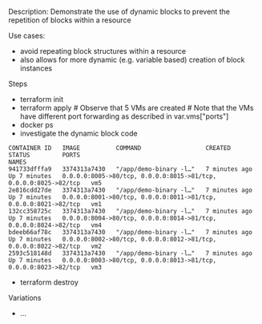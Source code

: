 
Description: Demonstrate the use of dynamic blocks to prevent the repetition of blocks within a resource

Use cases:
- avoid repeating block structures within a resource
- also allows for more dynamic (e.g. variable based) creation of block instances

Steps
- terraform init
- terraform apply # Observe that 5 VMs are created
                  # Note that the VMs have different port forwarding as described in var.vms["ports"]
- docker ps
- investigate the dynamic block code

```
CONTAINER ID   IMAGE          COMMAND                  CREATED         STATUS         PORTS                                                              NAMES
941733dfffa9   3374313a7430   "/app/demo-binary -l…"   7 minutes ago   Up 7 minutes   0.0.0.0:8005->80/tcp, 0.0.0.0:8015->81/tcp, 0.0.0.0:8025->82/tcp   vm5
2e816cdd27de   3374313a7430   "/app/demo-binary -l…"   7 minutes ago   Up 7 minutes   0.0.0.0:8001->80/tcp, 0.0.0.0:8011->81/tcp, 0.0.0.0:8021->82/tcp   vm1
132cc358725c   3374313a7430   "/app/demo-binary -l…"   7 minutes ago   Up 7 minutes   0.0.0.0:8004->80/tcp, 0.0.0.0:8014->81/tcp, 0.0.0.0:8024->82/tcp   vm4
bdeeb66af78c   3374313a7430   "/app/demo-binary -l…"   7 minutes ago   Up 7 minutes   0.0.0.0:8002->80/tcp, 0.0.0.0:8012->81/tcp, 0.0.0.0:8022->82/tcp   vm2
2593c518148d   3374313a7430   "/app/demo-binary -l…"   7 minutes ago   Up 7 minutes   0.0.0.0:8003->80/tcp, 0.0.0.0:8013->81/tcp, 0.0.0.0:8023->82/tcp   vm3
```

- terraform destroy

Variations
- ...

